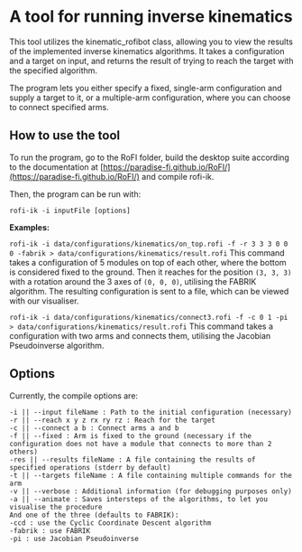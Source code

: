 # A tool for running inverse kinematics

This tool utilizes the kinematic_rofibot class, allowing you to view the results of the implemented inverse kinematics algorithms. It takes a configuration and a target on input, and returns the result of trying to reach the target with the specified algorithm.

The program lets you either specify a fixed, single-arm configuration and supply a target to it, or a multiple-arm configuration, where you can choose to connect specified arms.

## How to use the tool

To run the program, go to the RoFI folder, build the desktop suite according to the documentation at [https://paradise-fi.github.io/RoFI/](https://paradise-fi.github.io/RoFI/) and compile rofi-ik.

Then, the program can be run with:

`rofi-ik -i inputFile [options]`

<b>Examples:</b>

`rofi-ik -i data/configurations/kinematics/on_top.rofi -f -r 3 3 3 0 0 0 -fabrik > data/configurations/kinematics/result.rofi`
This command takes a configuration of 5 modules on top of each other, where the bottom is considered fixed to the ground. Then it reaches for the position `(3, 3, 3)` with a rotation around the 3 axes of `(0, 0, 0)`, utilising the FABRIK algorithm. The resulting configuration is sent to a file, which can be viewed with our visualiser.

`rofi-ik -i data/configurations/kinematics/connect3.rofi -f -c 0 1 -pi > data/configurations/kinematics/result.rofi`
This command takes a configuration with two arms and connects them, utilising the Jacobian Pseudoinverse algorithm.

## Options

Currently, the compile options are:
```
-i || --input fileName : Path to the initial configuration (necessary)
-r || --reach x y z rx ry rz : Reach for the target
-c || --connect a b : Connect arms a and b
-f || --fixed : Arm is fixed to the ground (necessary if the configuration does not have a module that connects to more than 2 others)
-res || --results fileName : A file containing the results of specified operations (stderr by default)
-t || --targets fileName : A file containing multiple commands for the arm
-v || --verbose : Additional information (for debugging purposes only)
-a || --animate : Saves intersteps of the algorithms, to let you visualise the procedure
And one of the three (defaults to FABRIK):
-ccd : use the Cyclic Coordinate Descent algorithm
-fabrik : use FABRIK
-pi : use Jacobian Pseudoinverse
```


